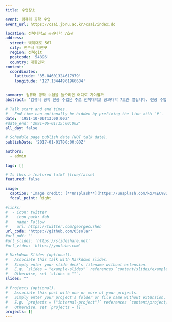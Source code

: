 ```yaml
---
title: 수업장소 

event: 컴퓨터 공학 수업 
event_url: https://csai.jbnu.ac.kr/csai/index.do

location: 전북대학교 공과대학 7호관
address:
  street: 백제대로 567
  city: 전주시 덕진구
  region: 전북git
  postcode: '54896'
  country: 대한민국
content:
  coordinates:
    latitude: '35.84601324617979'
    longitude: '127.13444961966684'
   

summary: 컴퓨터 공학 수업을 들으려면 어디로 가야할까
abstract: '컴퓨터 공학 전공 수업은 주로 전북대학교 공과대학 7호관 열립니다. 전공 수업으로는 알고리즘, 자료구조, 기계학습, 웹 서비스설계, 데이터마이닝, 운영체제, 암호론, 인공지능, 클라우드컴퓨팅, 모바일 프로그래밍 등이 있습니다. 교수님들의 연구실 또한 같은 건물에 위치합니다. '

# Talk start and end times.
#   End time can optionally be hidden by prefixing the line with `#`.
date: '1951-10-06T13:00:00Z'
#date_end: '2091-06-01T15:00:00Z'
all_day: false

# Schedule page publish date (NOT talk date).
publishDate: '2017-01-01T00:00:00Z'

authors:
  - admin

tags: []

# Is this a featured talk? (true/false)
featured: false

image:
  caption: 'Image credit: [**Unsplash**](https://unsplash.com/ko/%EC%82%AC%EC%A7%84/group-of-fresh-graduates-students-throwing-their-academic-hat-in-the-air-8CqDvPuo_kI)'
  focal_point: Right

#links:
#  - icon: twitter
#    icon_pack: fab
#    name: Follow
#    url: https://twitter.com/georgecushen
url_code: 'https://github.com/05solar'
#url_pdf: ''
#url_slides: 'https://slideshare.net'
#url_video: 'https://youtube.com'

# Markdown Slides (optional).
#   Associate this talk with Markdown slides.
#   Simply enter your slide deck's filename without extension.
#   E.g. `slides = "example-slides"` references `content/slides/example-slides.md`.
#   Otherwise, set `slides = ""`.
slides: ""

# Projects (optional).
#   Associate this post with one or more of your projects.
#   Simply enter your project's folder or file name without extension.
#   E.g. `projects = ["internal-project"]` references `content/project/deep-learning/index.md`.
#   Otherwise, set `projects = []`.
projects: []
---
```



